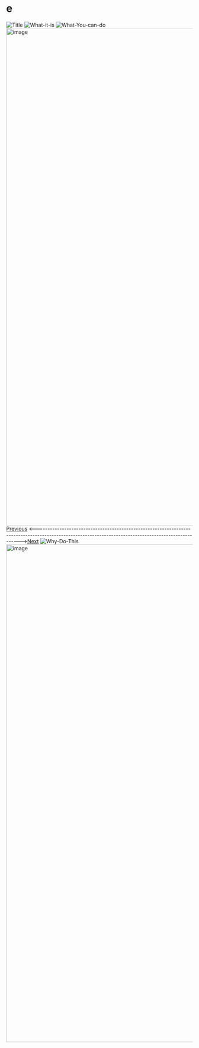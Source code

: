 # e 
![Title](https://github.com/user-attachments/assets/8d694465-3481-4a23-93d8-dfde47700cac)
![What-it-is](https://github.com/user-attachments/assets/e5bd1716-c966-4e28-970d-c4d3ab610a7e)
![What-You-can-do](https://github.com/user-attachments/assets/34987082-0b45-4920-a341-9d13c4b00670)
<img width="1345" alt="image" src="https://github.com/user-attachments/assets/47a2017b-54f5-4b63-a32a-49233d79e465" />
[Previous](/c) <----------------------------------------------------------------------------------------------------------------------------------------------------->[Next](/e)
![Why-Do-This](https://github.com/user-attachments/assets/256480e5-4a46-493c-b060-ef33f14fe7aa)
<img width="1346" alt="image" src="https://github.com/user-attachments/assets/c1ca484e-6d2a-477d-9f0c-6fa741314fe1" />
